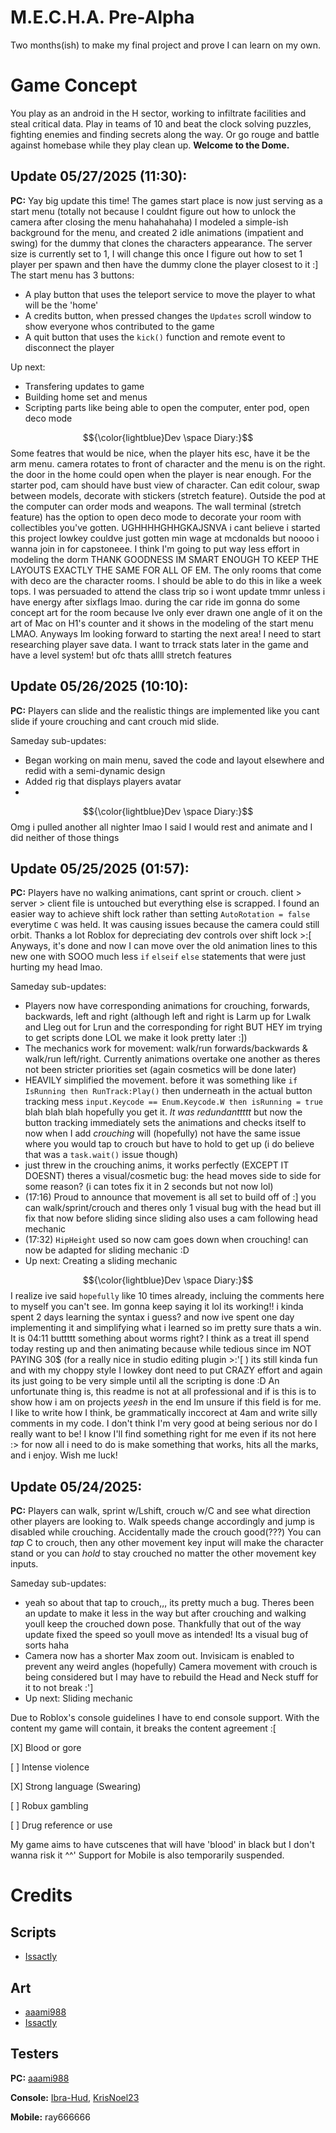 # M.E.C.H.A. Pre-Alpha
Two months(ish) to make my final project and prove I can learn on my own.

# Game Concept
You play as an android in the H sector, working to infiltrate facilities and steal critical data. Play in teams of 10 and beat the clock solving puzzles, fighting enemies and finding secrets along the way. Or go rouge and battle against homebase while they play clean up. **Welcome to the Dome.**


## Update 05/27/2025 (11:30):
**PC:**
Yay big update this time! The games start place is now just serving as a start menu (totally not because I couldnt figure out how to unlock the camera after closing the menu hahahahaha) I modeled a simple-ish background for the menu, and created 2 idle animations (impatient and swing) for the dummy that clones the characters appearance. The server size is currently set to 1, I will change this once I figure out how to set 1 player per spawn and then have the dummy clone the player closest to it :] The start menu has 3 buttons: 
- A play button that uses the teleport service to move the player to what will be the 'home'
- A credits button, when pressed changes the `Updates` scroll window to show everyone whos contributed to the game
- A quit button that uses the `kick()` function and remote event to disconnect the player

Up next:
- Transfering updates to game
- Building home set and menus
- Scripting parts like being able to open the computer, enter pod, open deco mode

$${\color{lightblue}Dev \space Diary:}$$
Some featres that would be nice, when the player hits esc, have it be the arm menu. camera rotates to front of character and the menu is on the right. the door in the home could open when the player is near enough. For the starter pod, cam should have bust view of character. Can edit colour, swap between models, decorate with stickers (stretch feature). Outside the pod at the computer can order mods and weapons. The wall terminal (stretch feature) has the option to open deco mode to decorate your room with collectibles you've gotten. UGHHHHGHHGKAJSNVA i cant believe i started this project lowkey couldve just gotten min wage at mcdonalds but noooo i wanna join in for capstoneee. I think I'm going to put way less effort in modeling the dorm THANK GOODNESS IM SMART ENOUGH TO KEEP THE LAYOUTS EXACTLY THE SAME FOR ALL OF EM. The only rooms that come with deco are the character rooms. I should be able to do this in like a week tops. I was persuaded to attend the class trip so i wont update tmmr unless i have energy after sixflags lmao. during the car ride im gonna do some concept art for the room because Ive only ever drawn one angle of it on the art of Mac on H1's counter and it shows in the modeling of the start menu LMAO. Anyways Im looking forward to starting the next area! I need to start researching player save data. I want to trrack stats later in the game and have a level system! but ofc thats allll stretch features


## Update 05/26/2025 (10:10):
**PC:**
Players can slide and the realistic things are implemented like you cant slide if youre crouching and cant crouch mid slide.

Sameday sub-updates:
- Began working on main menu, saved the code and layout elsewhere and redid with a semi-dynamic design
- Added rig that displays players avatar
- 

$${\color{lightblue}Dev \space Diary:}$$
Omg i pulled another all nighter lmao I said I would rest and animate and I did neither of those things


## Update 05/25/2025 (01:57):
**PC:**
Players have no walking animations, cant sprint or crouch. client > server > client file is untouched but everything else is scrapped. I found an easier way to achieve shift lock rather than setting `AutoRotation = false` everytime `C` was held. It was causing issues because the camera could still orbit. Thanks a lot Roblox for depreciating dev controls over shift lock >:[ Anyways, it's done and now I can move over the old animation lines to this new one with SOOO much less `if` `elseif` `else` statements that were just hurting my head lmao.

Sameday sub-updates:
- Players now have corresponding animations for crouching, forwards, backwards, left and right (although left and right is Larm up for Lwalk and Lleg out for Lrun and the corresponding for right BUT HEY im trying to get scripts done LOL we make it look pretty later :]) 
- The mechanics work for movement: walk/run forwards/backwards & walk/run left/right. Currently animations overtake one another as theres not been stricter priorities set (again cosmetics will be done later)
- HEAVILY simplified the movement. before it was something like `if IsRunning then RunTrack:Play()` then underneath in the actual button tracking mess `input.Keycode == Enum.Keycode.W then isRunning = true` blah blah blah hopefully you get it. _It was redundanttttt_ but now the button tracking immediately sets the animations and checks itself to now when I add _crouching_ will (hopefully) not have the same issue where you would tap to crouch but have to hold to get up (i do believe that was a `task.wait()` issue though)
- just threw in the crouching anims, it works perfectly (EXCEPT IT DOESNT) theres a visual/cosmetic bug: the head moves side to side for some reason? (i can totes fix it in 2 seconds but not now lol)
- (17:16) Proud to announce that movement is all set to build off of :] you can walk/sprint/crouch and theres only 1 visual bug with the head but ill fix that now before sliding since sliding also uses a cam following head mechanic
- (17:32) `HipHeight` used so now cam goes down when crouching! can now be adapted for sliding mechanic :D
- Up next: Creating a sliding mechanic

$${\color{lightblue}Dev \space Diary:}$$
I realize ive said `hopefully` like 10 times already, incluing the comments here to myself you can't see. Im gonna keep saying it lol its working!! i kinda spent 2 days learning the syntax i guess? and now ive spent one day implementing it and simplifying what i learned so im pretty sure thats a win. It is 04:11 buttttt something about worms right? I think as a treat ill spend today resting up and then animating because while tedious since im NOT PAYING 30$ (for a really nice in studio editing plugin >:'[ ) its still kinda fun and with my choppy style I lowkey dont need to put CRAZY effort and again its just going to be very simple until all the scripting is done :D An unfortunate thing is, this readme is not at all professional and if is this is to show how i am on projects _yeesh_ in the end Im unsure if this field is for me. I like to write how I think, be grammatically inccorect at 4am and write silly comments in my code. I don't think I'm very good at being serious nor do I really want to be! I know I'll find something right for me even if its not here :> for now all i need to do is make something that works, hits all the marks, and i enjoy. Wish me luck!


## Update 05/24/2025:
**PC:**
Players can walk, sprint w/Lshift, crouch w/C and see what direction other players are looking to. Walk speeds change accordingly and jump is disabled while crouching. Accidentally made the crouch good(???) You can _tap_ C to crouch, then any other movement key input will make the character stand or you can *hold* to stay crouched no matter the other movement key inputs.

Sameday sub-updates:
- yeah so about that tap to crouch,,, its pretty much a bug. Theres been an update to make it less in the way but after crouching and walking youll keep the crouched down pose. Thankfully that out of the way update fixed the speed so youll move as intended! Its a visual bug of sorts haha
- Camera now has a shorter Max zoom out. Invisicam is enabled to prevent any weird angles (hopefully) Camera movement with crouch is being considered but I may have to rebuild the Head and Neck stuff for it to not break :']
- Up next: Sliding mechanic

Due to Roblox's console guidelines I have to end console support. With the content my game will contain, it breaks the content agreement :[

[X] Blood or gore

[ ] Intense violence

[X] Strong language (Swearing)

[ ] Robux gambling

[ ] Drug reference or use

My game aims to have cutscenes that will have 'blood' in black but I don't wanna risk it ^^'
Support for Mobile is also temporarily suspended.

<!--**Console:**~~
Players can walk, sprint while holding ButtonL3, and see what direction other players are looking to. Walk speeds change accordingly

-Support for Mobile (hopefully) begins next week. While mobile players can join the game, their walk speed by default is less than crouch speed(?)(I honestly don't know why lmao)

Sameday sub-updates:
- The default walk speed had been set to 7. I mustve done that in the early AM cause I do not remember doing that! Glad I checked!-->


# Credits
## Scripts
- [Issactly](https://github.com/issactly)


## Art
- [aaami988](https://github.com/aaami988)
- [Issactly](https://github.com/issactly)

  
<!--## Voices-->

## Testers
**PC:** [aaami988](https://github.com/aaami988)

**Console:** [Ibra-Hud](https://github.com/Ibra-Hud), [KrisNoel23](https://github.com/KrisNoel23)

**Mobile:** ray666666
